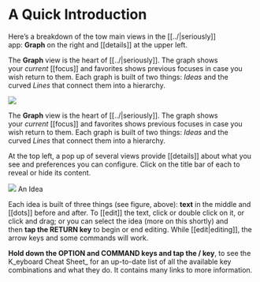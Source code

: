 # A Quick Introduction

Here’s a breakdown of the tow main views in the [[../|seriously]] app: **Graph** on the right and [[details]] at the upper left.

The **Graph** view is the heart of [[../|seriously]]. The graph shows your _current_ [[focus]] and favorites shows previous focuses in case you wish return to them. Each graph is built of two things: _Ideas_ and the curved _Lines_ that connect them into a hierarchy.

![](https://miro.medium.com/max/1400/1*Dyj1OPi6SZFLPayR0p43mA.png)

The **Graph** view is the heart of [[../|seriously]]. The graph shows your _current_ [[focus]] and favorites shows previous focuses in case you wish return to them. Each graph is built of two things: _Ideas_ and the curved _Lines_ that connect them into a hierarchy.

At the top left, a pop up of several views provide [[details]] about what you see and preferences you can configure. Click on the title bar of each to reveal or hide its content.

![](https://miro.medium.com/max/428/1*enJfmuz730BVa_PmDBvcTQ.png)
An Idea

Each idea is built of three things (see figure, above): **text** in the middle and [[dots]] before and after. To [[edit]] the text, click or double click on it, or click and drag; or you can select the idea (more on this shortly) and then **tap the RETURN key** to begin or end editing. While [[edit|editing]], the arrow keys and some commands will work.

**Hold down the OPTION and COMMAND keys and tap the / key**, to see the K_eyboard Cheat Sheet_ for an up-to-date list of all the available key combinations and what they do. It contains many links to more information.